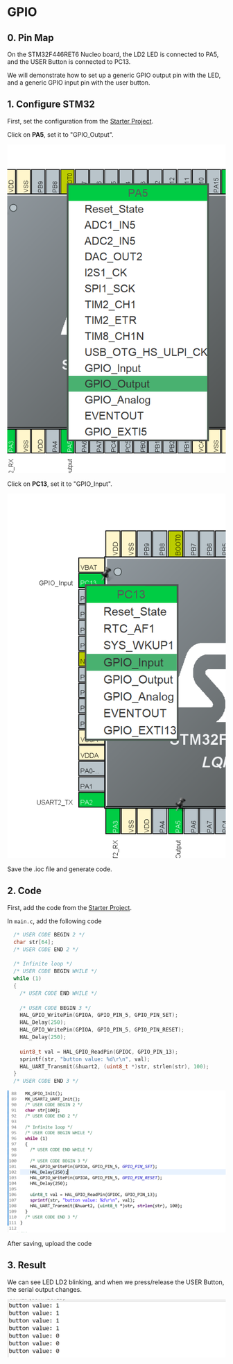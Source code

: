 # GPIO

## 0. Pin Map

On the STM32F446RET6 Nucleo board, the LD2 LED is connected to PA5, and the USER Button is connected to PC13.

We will demonstrate how to set up a generic GPIO output pin with the LED, and a generic GPIO input pin with the user button.

## 1. Configure STM32

First, set the configuration from the [Starter Project](../getting-started-stm32-edition/going-through-a-starter-project.md).



Click on **PA5**, set it to "GPIO\_Output".

![](<../../.gitbook/assets/image (107).png>)



Click on **PC13**, set it to "GPIO\_Input".

![](<../../.gitbook/assets/image (16) (1).png>)

Save the .ioc file and generate code.

## 2. Code

First, add the code from the [Starter Project](../getting-started-stm32-edition/going-through-a-starter-project.md).



In `main.c`, add the following code

```c
  /* USER CODE BEGIN 2 */
  char str[64];
  /* USER CODE END 2 */

  /* Infinite loop */
  /* USER CODE BEGIN WHILE */
  while (1)
  {
    /* USER CODE END WHILE */

    /* USER CODE BEGIN 3 */
    HAL_GPIO_WritePin(GPIOA, GPIO_PIN_5, GPIO_PIN_SET);
    HAL_Delay(250);
    HAL_GPIO_WritePin(GPIOA, GPIO_PIN_5, GPIO_PIN_RESET);
    HAL_Delay(250);

    uint8_t val = HAL_GPIO_ReadPin(GPIOC, GPIO_PIN_13);
    sprintf(str, "button value: %d\r\n", val);
    HAL_UART_Transmit(&huart2, (uint8_t *)str, strlen(str), 100);
  }
  /* USER CODE END 3 */
```

![](<../../.gitbook/assets/image (119).png>)



After saving, upload the code

## 3. Result

We can see LED LD2 blinking, and when we press/release the USER Button, the serial output changes.

![](<../../.gitbook/assets/image (28) (1).png>)

